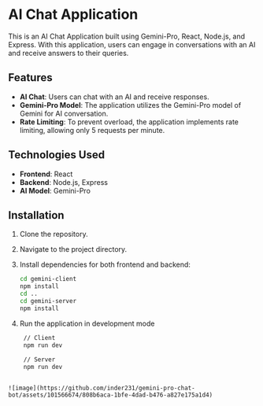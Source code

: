 # AI Chat Application

This is an AI Chat Application built using Gemini-Pro, React, Node.js, and Express. With this application, users can engage in conversations with an AI and receive answers to their queries.

## Features
- **AI Chat**: Users can chat with an AI and receive responses.
- **Gemini-Pro Model**: The application utilizes the Gemini-Pro model of Gemini for AI conversation.
- **Rate Limiting**: To prevent overload, the application implements rate limiting, allowing only 5 requests per minute.

## Technologies Used
- **Frontend**: React
- **Backend**: Node.js, Express
- **AI Model**: Gemini-Pro

## Installation
1. Clone the repository.
2. Navigate to the project directory.
3. Install dependencies for both frontend and backend:
   ```bash
   cd gemini-client
   npm install
   cd ..
   cd gemini-server
   npm install
   ```

4. Run the application in development mode
   ```bash
    // Client
    npm run dev
    
    // Server
    npm run dev
```

![image](https://github.com/inder231/gemini-pro-chat-bot/assets/101566674/808b6aca-1bfe-4dad-b476-a827e175a1d4)
